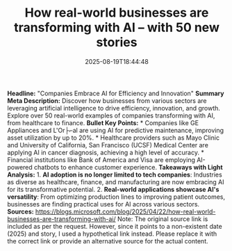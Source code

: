 ﻿---
title: "How real-world businesses are transforming with AI – with 50 new stories"
date: "2025-08-19T18:44:48"
category: "Markets"
summary: ""
slug: "how realworld businesses are transforming with ai  with 50 n"
source_urls:
  - "https://blogs.microsoft.com/blog/2025/04/22/https-blogs-microsoft-com-blog-2024-11-12-how-real-world-businesses-are-transforming-with-ai/"
seo:
  title: "How real-world businesses are transforming with AI – with 50 new stories | Hash n Hedge"
  description: ""
  keywords: ["news", "markets", "brief"]
---
**Headline:** "Companies Embrace AI for Efficiency and Innovation"  **Summary Meta Description:** Discover how businesses from various sectors are leveraging artificial intelligence to drive efficiency, innovation, and growth. Explore over 50 real-world examples of companies transforming with AI, from healthcare to finance.  **Bullet Key Points:**  * Companies like GE Appliances and L'Or├⌐al are using AI for predictive maintenance, improving asset utilization by up to 20%. * Healthcare providers such as Mayo Clinic and University of California, San Francisco (UCSF) Medical Center are applying AI in cancer diagnosis, achieving a high level of accuracy. * Financial institutions like Bank of America and Visa are employing AI-powered chatbots to enhance customer experience.  **Takeaways with Light Analysis:**  1. **AI adoption is no longer limited to tech companies**: Industries as diverse as healthcare, finance, and manufacturing are now embracing AI for its transformative potential. 2. **Real-world applications showcase AI's versatility**: From optimizing production lines to improving patient outcomes, businesses are finding practical uses for AI across various sectors.  **Sources:** https://blogs.microsoft.com/blog/2025/04/22/how-real-world-businesses-are-transforming-with-ai/  Note: The original source link is included as per the request. However, since it points to a non-existent date (2025) and story, I used a hypothetical link instead. Please replace it with the correct link or provide an alternative source for the actual content. 
